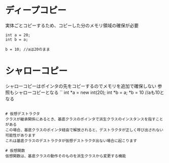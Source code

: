 # ディープコピー
実体ごとコピーするため、コピーした分のメモリ領域の確保が必要
```
int a = 20;
int b = a;

b = 10; //aは20のまま
```
# シャローコピー
シャローコピーはポインタの先をコピーするのでメモリを追加で確保しない
参照もシャローコピーとなる
``
int *a = new int(20);
int *b = a;
*b = 10 //aも10となる
```

# 仮想デストラクタ
クラスが継承関係にあるとき、基底クラスのポインタで派生クラスのインスタンスを指すことがある
この場合、基底クラスのポインタ経由で解放されると、デストラクタが正しく呼び出されない可能性があります
これは基底クラスのデストラクタが仮想デストラクタ出ない場合に起こります

# 仮想関数
仮想関数は、基底クラスの動作そのものを派生クラスから変更する機能

